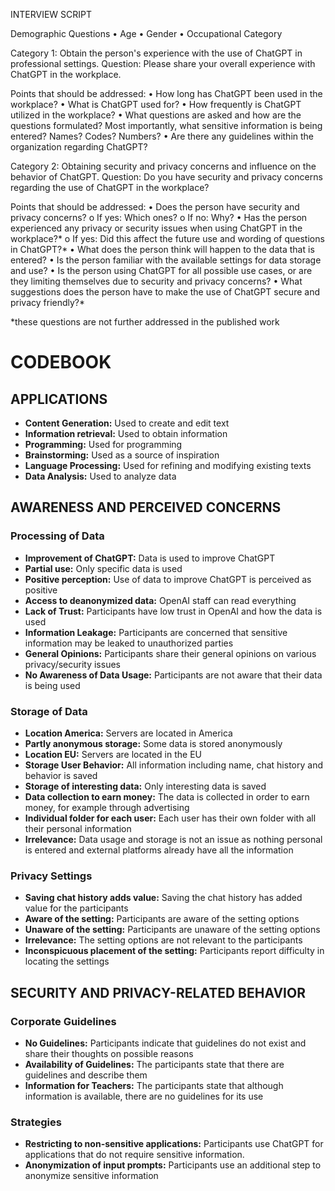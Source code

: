 
INTERVIEW SCRIPT

Demographic Questions
•	Age
•	Gender
•	Occupational Category

Category 1: Obtain the person's experience with the use of ChatGPT in professional settings.
Question: Please share your overall experience with ChatGPT in the workplace.

Points that should be addressed:
•	How long has ChatGPT been used in the workplace?
•	What is ChatGPT used for?
•	How frequently is ChatGPT utilized in the workplace?
•	What questions are asked and how are the questions formulated? Most importantly, what sensitive information is being entered? Names? Codes? Numbers?
•	Are there any guidelines within the organization regarding ChatGPT?

Category 2: Obtaining security and privacy concerns and influence on the behavior of ChatGPT.
Question: Do you have security and privacy concerns regarding the use of ChatGPT in the workplace?

Points that should be addressed:
•	Does the person have security and privacy concerns?
o	If yes: Which ones?
o	If no: Why?
•	Has the person experienced any privacy or security issues when using ChatGPT in the workplace?*
o	If yes: Did this affect the future use and wording of questions in ChatGPT?*
•	What does the person think will happen to the data that is entered?
•	Is the person familiar with the available settings for data storage and use?
•	Is the person using ChatGPT for all possible use cases, or are they limiting themselves due to security and privacy concerns? 
•	What suggestions does the person have to make the use of ChatGPT secure and privacy friendly?*

*these questions are not further addressed in the published work



# CODEBOOK

## APPLICATIONS

- **Content Generation:** Used to create and edit text
- **Information retrieval:** Used to obtain information
- **Programming:** Used for programming
- **Brainstorming:** Used as a source of inspiration
- **Language Processing:** Used for refining and modifying existing texts
- **Data Analysis:** Used to analyze data

## AWARENESS AND PERCEIVED CONCERNS

### Processing of Data

- **Improvement of ChatGPT:** Data is used to improve ChatGPT
- **Partial use:** Only specific data is used
- **Positive perception:** Use of data to improve ChatGPT is perceived as positive
- **Access to deanonymized data:** OpenAI staff can read everything
- **Lack of Trust:** Participants have low trust in OpenAI and how the data is used
- **Information Leakage:** Participants are concerned that sensitive information may be leaked to unauthorized parties
- **General Opinions:** Participants share their general opinions on various privacy/security issues
- **No Awareness of Data Usage:** Participants are not aware that their data is being used

### Storage of Data

- **Location America:** Servers are located in America
- **Partly anonymous storage:** Some data is stored anonymously
- **Location EU:** Servers are located in the EU
- **Storage User Behavior:** All information including name, chat history and behavior is saved
- **Storage of interesting data:** Only interesting data is saved
- **Data collection to earn money:** The data is collected in order to earn money, for example through advertising
- **Individual folder for each user:** Each user has their own folder with all their personal information
- **Irrelevance:** Data usage and storage is not an issue as nothing personal is entered and external platforms already have all the information

### Privacy Settings

- **Saving chat history adds value:** Saving the chat history has added value for the participants
- **Aware of the setting:** Participants are aware of the setting options
- **Unaware of the setting:** Participants are unaware of the setting options
- **Irrelevance:** The setting options are not relevant to the participants
- **Inconspicuous placement of the setting:** Participants report difficulty in locating the settings

## SECURITY AND PRIVACY-RELATED BEHAVIOR

### Corporate Guidelines

- **No Guidelines:** Participants indicate that guidelines do not exist and share their thoughts on possible reasons
- **Availability of Guidelines:** The participants state that there are guidelines and describe them
- **Information for Teachers:** The participants state that although information is available, there are no guidelines for its use

### Strategies

- **Restricting to non-sensitive applications:** Participants use ChatGPT for applications that do not require sensitive information.
- **Anonymization of input prompts:** Participants use an additional step to anonymize sensitive information
